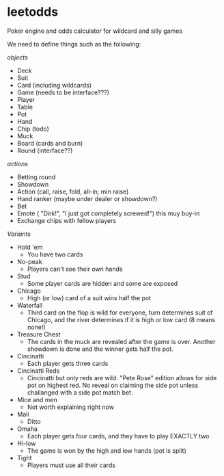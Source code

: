 # leetodds
Poker engine and odds calculator for wildcard and silly games


We need to define things such as the following:

*objects*
- Deck
- Suit
- Card (including wildcards)
- Game (needs to be interface???)
- Player
- Table
- Pot
- Hand
- Chip (todo)
- Muck
- Board (cards and burn)
- Round (interface??)

*actions*
- Betting round
- Showdown
- Action (call, raise, fold, all-in, min raise)
- Hand ranker (maybe under dealer or showdown?)
- Bet
- Emote ( "Dirk!", "I just got completely screwed!") this muy buy-in
- Exchange chips with fellow players

*Variants*
- Hold 'em
    - You have two cards
- No-peak
    - Players can't see their own hands
- Stud
    - Some player cards are hidden and some are exposed
- Chicago
    - High (or low) card of a suit wins half the pot
- Waterfall
    - Third card on the flop is wild for everyone, turn determines suit of Chicago, and the river determines if it is high or low card (8 means none!)
- Treasure Chest
    - The cards in the muck are revealed after the game is over. Another showdown is done and the winner gets half the pot.
- Cincinatti
    - Each player gets three cards
- Cincinatti Reds
    - Cincinatti but only reds are wild. "Pete Rose" edition allows for side pot on highest red. No reveal on claiming the side pot unless challanged with a side pot match bet.
- Mice and men
    - Not worth explaining right now
- Mali
    - Ditto
- Omaha
    - Each player gets four cards, and they have to play EXACTLY two
- Hi-low
    - The game is won by the high and low hands (pot is split)
- Tight
    - Players must use all their cards
